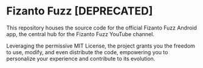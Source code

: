 # Fizanto Fuzz [DEPRECATED]

This repository houses the source code for the official Fizanto Fuzz Android app, the central hub for the Fizanto Fuzz YouTube channel. 

Leveraging the permissive MIT License, the project grants you the freedom to use, modify, and even distribute the code, empowering you to personalize your experience and contribute to its evolution.
